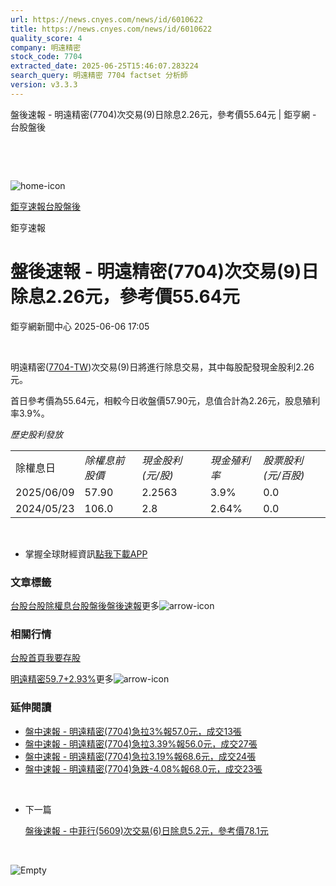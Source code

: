 ```yaml
---
url: https://news.cnyes.com/news/id/6010622
title: https://news.cnyes.com/news/id/6010622
quality_score: 4
company: 明遠精密
stock_code: 7704
extracted_date: 2025-06-25T15:46:07.283224
search_query: 明遠精密 7704 factset 分析師
version: v3.3.3
---
```


盤後速報 - 明遠精密(7704)次交易(9)日除息2.26元，參考價55.64元 | 鉅亨網 - 台股盤後

‌

‌

![home-icon](/assets/icons/breadCrumb/symbol-icon-home.svg)

[鉅亨速報](/news/cat/anue_live)[台股盤後](/news/cat/tw_afterhours)

鉅亨速報

# 盤後速報 - 明遠精密(7704)次交易(9)日除息2.26元，參考價55.64元

鉅亨網新聞中心 2025-06-06 17:05

‌

明遠精密([7704-TW](https://www.cnyes.com/twstock/7704))次交易(9)日將進行除息交易，其中每股配發現金股利2.26元。

首日參考價為55.64元，相較今日收盤價57.90元，息值合計為2.26元，股息殖利率3.9%。

*歷史股利發放*

|  |  |  |  |  |
| --- | --- | --- | --- | --- |
| 除權息日 | *除權息前股價* | *現金股利 (元/股)* | *現金殖利率* | *股票股利 (元/百股)* |
| 2025/06/09 | 57.90 | 2.2563 | 3.9% | 0.0 |
| 2024/05/23 | 106.0 | 2.8 | 2.64% | 0.0 |

‌

* 掌握全球財經資訊[點我下載APP](http://www.cnyes.com/app/?utm_source=mweb&utm_medium=HamMenuBanner&utm_campaign=fixed&utm_content=entr)

### 文章標籤

[台股](https://news.cnyes.com/tag/台股 "台股")[台股除權息](https://news.cnyes.com/tag/台股除權息 "台股除權息")[台股盤後](https://news.cnyes.com/tag/台股盤後 "台股盤後")[盤後速報](https://news.cnyes.com/tag/盤後速報 "盤後速報")更多![arrow-icon](/assets/icons/arrows/arrow-down.svg)

### 相關行情

[台股首頁](https://www.cnyes.com/twstock)[我要存股](https://supr.link/8OHaU)

[明遠精密59.7+2.93%](https://www.cnyes.com/twstock/7704)更多![arrow-icon](/assets/icons/arrows/arrow-down.svg)

### 延伸閱讀

* [盤中速報 - 明遠精密(7704)急拉3%報57.0元，成交13張](/news/id/6009651)
* [盤中速報 - 明遠精密(7704)急拉3.39%報56.0元，成交27張](/news/id/6006283)
* [盤中速報 - 明遠精密(7704)急拉3.19%報68.6元，成交24張](/news/id/5984240)
* [盤中速報 - 明遠精密(7704)急跌-4.08%報68.0元，成交23張](/news/id/5984235)

‌

* 下一篇

  [盤後速報 - 中菲行(5609)次交易(6)日除息5.2元，參考價78.1元](/news/id/6008682)

‌

![Empty](/assets/icons/skeleton/empty-image.svg)

‌